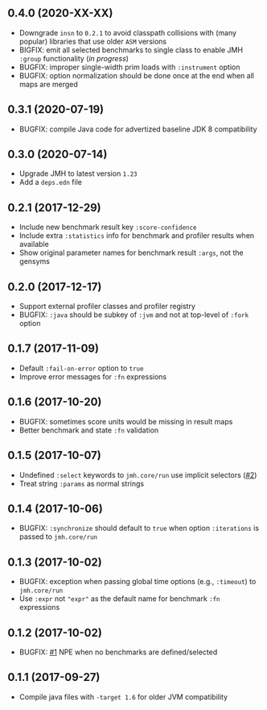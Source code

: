 ## 0.4.0 (2020-XX-XX)

* Downgrade `insn` to `0.2.1` to avoid classpath collisions with (many popular) libraries that use older `ASM` versions
* BIGFIX: emit all selected benchmarks to single class to enable JMH `:group` functionality (*in progress*)
* BUGFIX: improper single-width prim loads with `:instrument` option
* BUGFIX: option normalization should be done once at the end when all maps are merged

## 0.3.1 (2020-07-19)

* BUGFIX: compile Java code for advertized baseline JDK 8 compatibility

## 0.3.0 (2020-07-14)

* Upgrade JMH to latest version `1.23`
* Add a `deps.edn` file

## 0.2.1 (2017-12-29)

* Include new benchmark result key `:score-confidence`
* Include extra `:statistics` info for benchmark and profiler results when available
* Show original parameter names for benchmark result `:args`, not the gensyms

## 0.2.0 (2017-12-17)

* Support external profiler classes and profiler registry
* BUGFIX: `:java` should be subkey of `:jvm` and not at top-level of `:fork` option

## 0.1.7 (2017-11-09)

* Default `:fail-on-error` option to `true`
* Improve error messages for `:fn` expressions

## 0.1.6 (2017-10-20)

* BUGFIX: sometimes score units would be missing in result maps
* Better benchmark and state `:fn` validation

## 0.1.5 (2017-10-07)

* Undefined `:select` keywords to `jmh.core/run` use implicit selectors ([#2][issue2])
* Treat string `:params` as normal strings

## 0.1.4 (2017-10-06)

* BUGFIX: `:synchronize` should default to `true` when option `:iterations` is passed to `jmh.core/run`

## 0.1.3 (2017-10-02)

* BUGFIX: exception when passing global time options (e.g., `:timeout`) to `jmh.core/run`
* Use `:expr` not `"expr"` as the default name for benchmark `:fn` expressions

## 0.1.2 (2017-10-02)

* BUGFIX: [#1][issue1] NPE when no benchmarks are defined/selected

## 0.1.1 (2017-09-27)

* Compile java files with `-target 1.6` for older JVM compatibility



[issue1]:  https://github.com/jgpc42/jmh-clojure/issues/1
[issue2]:  https://github.com/jgpc42/jmh-clojure/issues/2
